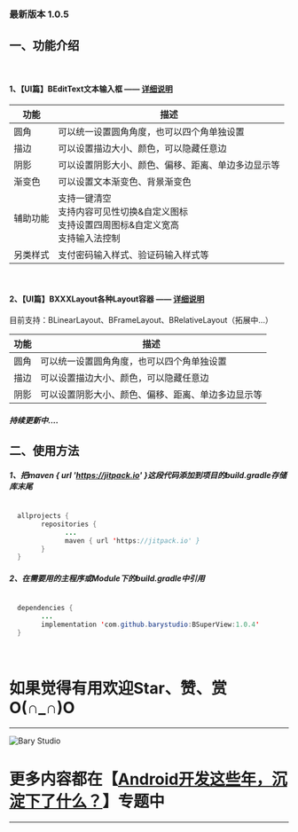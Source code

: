 <br>
<br>

###  最新版本 1.0.5


## 一、功能介绍
<br>

#### 1、【UI篇】BEditText文本输入框 —— [详细说明](https://www.jianshu.com/p/ad0eb5f43cc0)

|  功能   | 描述  |
|  ----  | ----  |
| 圆角  | 可以统一设置圆角角度，也可以四个角单独设置 |
| 描边  | 可以设置描边大小、颜色，可以隐藏任意边|
| 阴影  | 可以设置阴影大小、颜色、偏移、距离、单边多边显示等|
| 渐变色| 可以设置文本渐变色、背景渐变色|
| 辅助功能  | 支持一键清空<br>支持内容可见性切换&自定义图标<br>支持设置四周图标&自定义宽高<br>支持输入法控制|
| 另类样式  | 支付密码输入样式、验证码输入样式等|

<br>

#### 2、【UI篇】BXXXLayout各种Layout容器 —— [详细说明](https://www.jianshu.com/p/4ab558fd3855)
目前支持：BLinearLayout、BFrameLayout、BRelativeLayout（拓展中...）

|  功能   | 描述  |
|  ----  | ----  |
| 圆角  | 可以统一设置圆角角度，也可以四个角单独设置 |
| 描边  | 可以设置描边大小、颜色，可以隐藏任意边|
| 阴影  | 可以设置阴影大小、颜色、偏移、距离、单边多边显示等|

##### 持续更新中....

##   二、使用方法

#####  1、把maven { url 'https://jitpack.io' }这段代码添加到项目的build.gradle存储库末尾

```java

  allprojects {
        repositories {
              ...
              maven { url 'https://jitpack.io' }
        }
  }

```
#####  2、在需要用的主程序或Module下的build.gradle中引用
```java

  dependencies {
        ...
        implementation 'com.github.barystudio:BSuperView:1.0.4'
  }

```

<br>

#   如果觉得有用欢迎Star、赞、赏  O(∩_∩)O

* * *
![Bary Studio](https://upload-images.jianshu.io/upload_images/10149003-5011dd901f0516ae.png?imageMogr2/auto-orient/strip%7CimageView2/2/w/1240)


#  更多内容都在【[Android开发这些年，沉淀下了什么？](https://www.jianshu.com/c/8e44ec207651)】专题中


* * *
